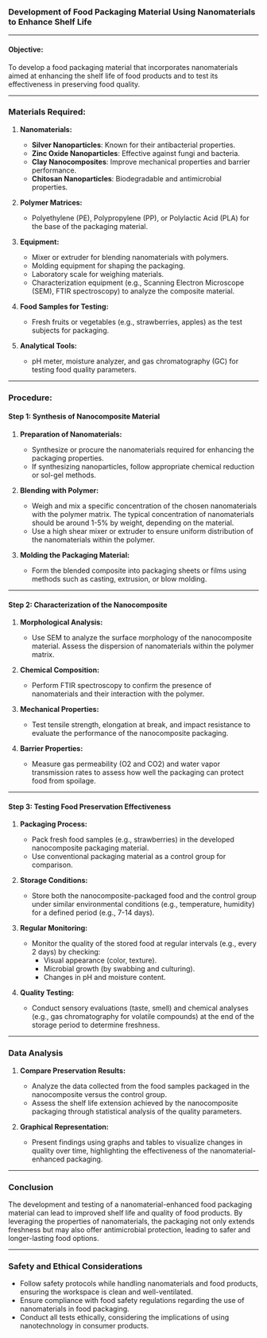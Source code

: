 ### Development of Food Packaging Material Using Nanomaterials to Enhance Shelf Life

---

#### Objective:
To develop a food packaging material that incorporates nanomaterials aimed at enhancing the shelf life of food products and to test its effectiveness in preserving food quality.

---

### Materials Required:

1. **Nanomaterials:**
   - **Silver Nanoparticles**: Known for their antibacterial properties.
   - **Zinc Oxide Nanoparticles**: Effective against fungi and bacteria.
   - **Clay Nanocomposites**: Improve mechanical properties and barrier performance.
   - **Chitosan Nanoparticles**: Biodegradable and antimicrobial properties.

2. **Polymer Matrices:**
   - Polyethylene (PE), Polypropylene (PP), or Polylactic Acid (PLA) for the base of the packaging material.

3. **Equipment:**
   - Mixer or extruder for blending nanomaterials with polymers.
   - Molding equipment for shaping the packaging.
   - Laboratory scale for weighing materials.
   - Characterization equipment (e.g., Scanning Electron Microscope (SEM), FTIR spectroscopy) to analyze the composite material.

4. **Food Samples for Testing:**
   - Fresh fruits or vegetables (e.g., strawberries, apples) as the test subjects for packaging.

5. **Analytical Tools:**
   - pH meter, moisture analyzer, and gas chromatography (GC) for testing food quality parameters.

---

### Procedure:

#### Step 1: Synthesis of Nanocomposite Material

1. **Preparation of Nanomaterials:**
   - Synthesize or procure the nanomaterials required for enhancing the packaging properties.
   - If synthesizing nanoparticles, follow appropriate chemical reduction or sol-gel methods.

2. **Blending with Polymer:**
   - Weigh and mix a specific concentration of the chosen nanomaterials with the polymer matrix. The typical concentration of nanomaterials should be around 1-5% by weight, depending on the material.
   - Use a high shear mixer or extruder to ensure uniform distribution of the nanomaterials within the polymer.

3. **Molding the Packaging Material:**
   - Form the blended composite into packaging sheets or films using methods such as casting, extrusion, or blow molding.

---

#### Step 2: Characterization of the Nanocomposite

1. **Morphological Analysis:**
   - Use SEM to analyze the surface morphology of the nanocomposite material. Assess the dispersion of nanomaterials within the polymer matrix.

2. **Chemical Composition:**
   - Perform FTIR spectroscopy to confirm the presence of nanomaterials and their interaction with the polymer.

3. **Mechanical Properties:**
   - Test tensile strength, elongation at break, and impact resistance to evaluate the performance of the nanocomposite packaging.

4. **Barrier Properties:**
   - Measure gas permeability (O2 and CO2) and water vapor transmission rates to assess how well the packaging can protect food from spoilage.

---

#### Step 3: Testing Food Preservation Effectiveness

1. **Packaging Process:**
   - Pack fresh food samples (e.g., strawberries) in the developed nanocomposite packaging material.
   - Use conventional packaging material as a control group for comparison.

2. **Storage Conditions:**
   - Store both the nanocomposite-packaged food and the control group under similar environmental conditions (e.g., temperature, humidity) for a defined period (e.g., 7-14 days).

3. **Regular Monitoring:**
   - Monitor the quality of the stored food at regular intervals (e.g., every 2 days) by checking:
     - Visual appearance (color, texture).
     - Microbial growth (by swabbing and culturing).
     - Changes in pH and moisture content.

4. **Quality Testing:**
   - Conduct sensory evaluations (taste, smell) and chemical analyses (e.g., gas chromatography for volatile compounds) at the end of the storage period to determine freshness.

---

### Data Analysis

1. **Compare Preservation Results:**
   - Analyze the data collected from the food samples packaged in the nanocomposite versus the control group.
   - Assess the shelf life extension achieved by the nanocomposite packaging through statistical analysis of the quality parameters.

2. **Graphical Representation:**
   - Present findings using graphs and tables to visualize changes in quality over time, highlighting the effectiveness of the nanomaterial-enhanced packaging.

---

### Conclusion

The development and testing of a nanomaterial-enhanced food packaging material can lead to improved shelf life and quality of food products. By leveraging the properties of nanomaterials, the packaging not only extends freshness but may also offer antimicrobial protection, leading to safer and longer-lasting food options.

---

### Safety and Ethical Considerations

- Follow safety protocols while handling nanomaterials and food products, ensuring the workspace is clean and well-ventilated.
- Ensure compliance with food safety regulations regarding the use of nanomaterials in food packaging.
- Conduct all tests ethically, considering the implications of using nanotechnology in consumer products.